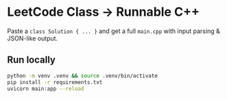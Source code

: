 # LeetCode Class → Runnable C++

Paste a `class Solution { ... }` and get a full `main.cpp` with input parsing & JSON-like output.

## Run locally

```bash
python -m venv .venv && source .venv/bin/activate
pip install -r requirements.txt
uvicorn main:app --reload
